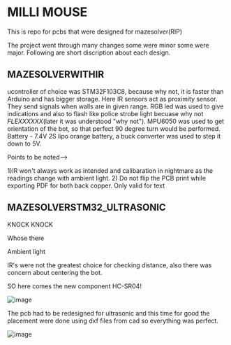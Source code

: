 #                                                                     MILLI MOUSE

This is repo for pcbs that were designed for mazesolver(RIP)

The project went through many changes some were minor some were major. Following are short discription about each design.

## MAZESOLVERWITHIR

ucontroller of choice was STM32F103C8, because why not, it is faster than Arduino and has bigger storage.
Here IR sensors act as proximity sensor. They send signals when walls are in given range.
RGB led was used to give indications and also to flash like police strobe light becuase why not *FLEXXXXXX*(later it was understood "why not").
MPU6050 was used to get orientation of the bot, so that perfect 90 degree turn would be performed.
Battery - 7.4V 2S lipo orange battery, a buck converter was used to step it down to 5V. 

Points to be noted--> 

1)IR won't always work as intended and calibaration in nightmare as the readings change with ambient light.
2) Do not flip the PCB print while exporting PDF for both back copper. Only valid for text 


## MAZESOLVERSTM32_ULTRASONIC

KNOCK KNOCK 

Whose there 

Ambient light 

IR's were not the greatest choice for checking distance, also there was concern about centering the bot.

SO here comes the new component HC-SR04!

![image](https://user-images.githubusercontent.com/108187933/187035809-9d8ce7aa-5b93-409c-a6cf-48883612d72f.png)


The pcb had to be redesigned for ultrasonic and this time for good the placement were done using dxf files from cad so everything was perfect.

![image](https://user-images.githubusercontent.com/108187933/187036906-80ad5c65-2714-4d35-8683-e9a54749d6fd.png)


